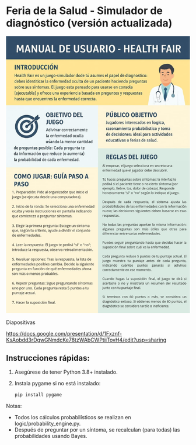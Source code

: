 # Feria de la Salud - Simulador de diagnóstico (versión actualizada)

![Manual](Manual.jpg)

Diapositivas

https://docs.google.com/presentation/d/1Fxznf-KsAobdd3rDgwGNmdcKe78tzWAbCWPtiiTovH4/edit?usp=sharing

## Instrucciones rápidas:

1. Asegúrese de tener Python 3.8+ instalado.
2. Instala pygame si no está instalado:

   ```bash
   pip install pygame

Notas:

- Todos los cálculos probabilísticos se realizan en logic/probability_engine.py.
- Después de preguntar por un síntoma, se recalculan (para todas) las probabilidades usando Bayes.
